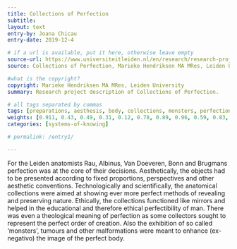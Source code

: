 ```yaml
---
title: Collections of Perfection
subtitle:
layout: text
entry-by: Joana Chicau
entry-date: 2019-12-4

# if a url is available, put it here, otherwise leave empty
source-url: https://www.universiteitleiden.nl/en/research/research-projects/humanities/collections-of-perfection
source: Collections of Perfection, Marieke Hendriksen MA MRes, Leiden University

#what is the copyright?
copyright: Marieke Hendriksen MA MRes, Leiden University
summary: Research project description of Collections of Perfection.

# all tags separated by commas
tags: [preparations, aesthesis, body, collections, monsters, perfection, proportions, collection, preparation, spectacle, Leiden]
weights: [0.911, 0.43, 0.49, 0.31, 0.12, 0.78, 0.89, 0.96, 0.59, 0.83, 0.22, 0.49]
categories: [systems-of-knowing]

# permalink: /entry1/

---
```

For the Leiden anatomists Rau, Albinus, Van Doeveren, Bonn and Brugmans perfection was at the core of their decisions. Aesthetically, the objects had to be presented according to fixed proportions, perspectives and other aesthetic conventions. Technologically and scientifically, the anatomical collections were aimed at showing ever more perfect methods of revealing and preserving nature. Ethically, the collections functioned like mirrors and helped in the educational and therefore ethical perfectibility of man. There was even a theological meaning of perfection as some collectors sought to represent the perfect order of creation. Also the exhibition of so called ‘monsters’, tumours and other malformations were meant to enhance (ex-negativo) the image of the perfect body.
